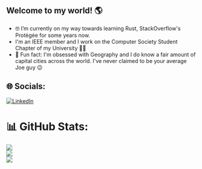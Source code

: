 ## Welcome to my world! 🌎

- 🤓 I’m currently on my way towards learning Rust, StackOverflow's Protégée for some years now.
- I'm an IEEE member and I work on the Computer Society Student Chapter of my University 👨‍💻
- 🧠 Fun fact: I'm obsessed with Geography and I do know a fair amount of capital cities across the world. I've never claimed to be your average Joe guy 😉

## 🌐 Socials:
[![LinkedIn](https://img.shields.io/badge/LinkedIn-%230077B5.svg?logo=linkedin&logoColor=white)](https://www.linkedin.com/in/daviegitocoelho/) 
# 📊 GitHub Stats:
![](https://github-readme-stats.vercel.app/api?username=davi-egito&theme=dark&hide_border=false&include_all_commits=true&count_private=false)<br/>
![](https://github-readme-streak-stats.herokuapp.com/?user=davi-egito&theme=dark&hide_border=false)<br/>
![](https://github-readme-stats.vercel.app/api/top-langs/?username=davi-egito&theme=dark&hide_border=false&include_all_commits=true&count_private=false&layout=compact)

<!-- Proudly created with GPRM ( https://gprm.itsvg.in ) -->
